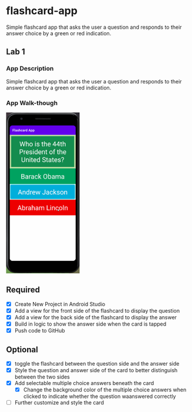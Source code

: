 # flashcard-app
Simple flashcard app that asks the user a question and responds to their answer choice by a green or red indication.

## Lab 1

### App Description
Simple flashcard app that asks the user a question and responds to their answer choice by a green or red indication.

### App Walk-though
<img src="https://github.com/dailenking/flashcard-app/raw/main/flashcardapp-lab1.gif" width=200><br>

## Required
- [x] Create New Project in Android Studio
- [x] Add a view for the front side of the flashcard to display the question
- [x] Add a view for the back side of the flashcard to display the answer
- [x] Build in logic to show the answer side when the card is tapped
- [x] Push code to GitHub
## Optional
- [x] toggle the flashcard between the question side and the answer side
- [x] Style the question and answer side of the card to better distinguish between the two sides
- [x] Add selectable multiple choice answers beneath the card
   - [x] Change the background color of the multiple choice answers when clicked to indicate whether the question waanswered correctly
- [ ] Further customize and style the card
